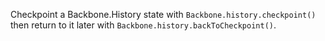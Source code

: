 Checkpoint a Backbone.History state with `Backbone.history.checkpoint()` then return to it later with `Backbone.history.backToCheckpoint()`.
